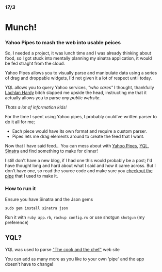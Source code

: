 ### _17/3_

# Munch!
### Yahoo Pipes to mash the web into usable peices

So, I needed a project, it was lunch time and I was already thinking about food, so I got
stuck into mentally planning my sinatra application, it would be fed straght from the cloud.

Yahoo Pipes allows you to visually parse and manipulate data using a series of drag and droppable
widgets, I'd not given it a lot of respect until today. 

YQL allows you to query Yahoo services, _"who cares"_ I  thought, thankfully [Lachlan Hardy](http://lachstock.com.au/) bitch slapped me upside the head, instructing me that it actually allows you to parse *any public website*.

_Thats a lot of information kids!_

For the time I spent using Yahoo pipes, I probably could've written parser to do it all for me;
  
  * Each piece would have its own format and require a custom parser.
  * Pipes lets me drag elements around to create the feed that I want.

Now that I have said feed... You can mess about with [Yahoo Pipes](http://pipes.yahoo.com/pipes/), [YQL](http://developer.yahoo.com/yql/), [Sinatra](http://www.sinatrarb.com/) and find something to make for dinner!

I still don't have a new blog, if I had one this would probably be a post; I'd have thought long and hard about what I said and how it came across. But I don't have one, so read the source code and make sure you [checkout the pipe](http://pipes.yahoo.com/pipes/pipe.info?_id=e24258e68f6016bb6137f737552a203e) that I used to make it.

### How to run it

Ensure you have Sinatra and the Json gems

    sudo gem install sinatra json

Run it with `ruby app.rb`, `rackup config.ru` or use shotgun `shotgun` (my preference)


## YQL?

YQL was used to parse ["The cook and the chef"](http://www.abc.net.au/tv/cookandchef/) web site

You can add as many more as you like to your own 'pipe' and the app doesn't have to change!